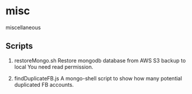 # misc
miscellaneous

## Scripts
1. restoreMongo.sh
   Restore mongodb database from AWS S3 backup to local
   You need read permission.
 
2. findDuplicateFB.js
   A mongo-shell script to show how many potential duplicated FB accounts.

